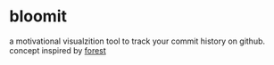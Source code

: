 # bloomit

a motivational visualzition tool to track your commit history on github. concept inspired by [forest](https://www.forestapp.cc/)
